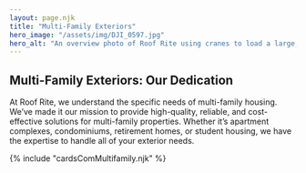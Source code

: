 ```yaml
---
layout: page.njk
title: "Multi-Family Exteriors"
hero_image: "/assets/img/DJI_0597.jpg"
hero_alt: "An overview photo of Roof Rite using cranes to load a large, 5-story apartment complex building with CertainTeed Landmark shingles in Moire Black. The complex is in a city in Utah, and sports fields, suburbs, and the mountains are visible in the background."
---
```


## Multi-Family Exteriors: Our Dedication

At Roof Rite, we understand the specific needs of multi-family housing. We’ve made it our mission to provide high-quality, reliable, and cost-effective solutions for multi-family properties. Whether it’s apartment complexes, condominiums, retirement homes, or student housing, we have the expertise to handle all of your exterior needs.

<div class="breakout">
  {% include "cardsComMultifamily.njk" %}
  <!-- Possible Gallery Here -->
</div>
